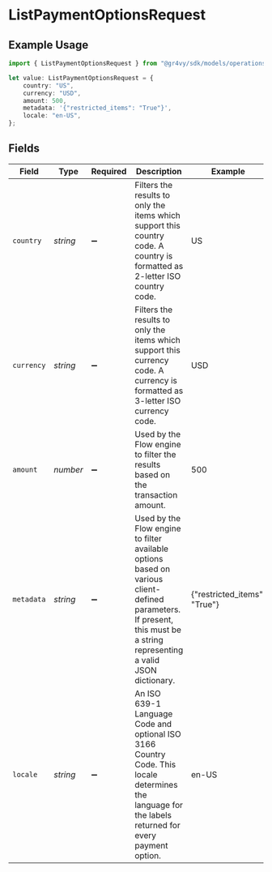 # ListPaymentOptionsRequest

## Example Usage

```typescript
import { ListPaymentOptionsRequest } from "@gr4vy/sdk/models/operations";

let value: ListPaymentOptionsRequest = {
    country: "US",
    currency: "USD",
    amount: 500,
    metadata: '{"restricted_items": "True"}',
    locale: "en-US",
};
```

## Fields

| Field                                                                                                                                                                   | Type                                                                                                                                                                    | Required                                                                                                                                                                | Description                                                                                                                                                             | Example                                                                                                                                                                 |
| ----------------------------------------------------------------------------------------------------------------------------------------------------------------------- | ----------------------------------------------------------------------------------------------------------------------------------------------------------------------- | ----------------------------------------------------------------------------------------------------------------------------------------------------------------------- | ----------------------------------------------------------------------------------------------------------------------------------------------------------------------- | ----------------------------------------------------------------------------------------------------------------------------------------------------------------------- |
| `country`                                                                                                                                                               | *string*                                                                                                                                                                | :heavy_minus_sign:                                                                                                                                                      | Filters the results to only the items which support this country code. A<br/>country is formatted as 2-letter ISO country code.                                         | US                                                                                                                                                                      |
| `currency`                                                                                                                                                              | *string*                                                                                                                                                                | :heavy_minus_sign:                                                                                                                                                      | Filters the results to only the items which support this currency code. A<br/>currency is formatted as 3-letter ISO currency code.                                      | USD                                                                                                                                                                     |
| `amount`                                                                                                                                                                | *number*                                                                                                                                                                | :heavy_minus_sign:                                                                                                                                                      | Used by the Flow engine to filter the results based on the transaction amount.                                                                                          | 500                                                                                                                                                                     |
| `metadata`                                                                                                                                                              | *string*                                                                                                                                                                | :heavy_minus_sign:                                                                                                                                                      | Used by the Flow engine to filter available options based on various<br/>client-defined parameters. If present, this must be a string representing<br/>a valid JSON dictionary. | {"restricted_items": "True"}                                                                                                                                            |
| `locale`                                                                                                                                                                | *string*                                                                                                                                                                | :heavy_minus_sign:                                                                                                                                                      | An ISO 639-1 Language Code and optional ISO 3166 Country Code. This locale<br/>determines the language for the labels returned for every payment option.                | en-US                                                                                                                                                                   |
